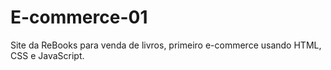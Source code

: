 # E-commerce-01
Site da ReBooks para venda de livros, primeiro e-commerce usando HTML, CSS e JavaScript.
